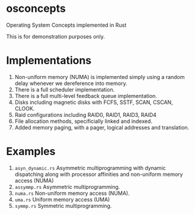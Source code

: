 # osconcepts
Operating System Concepts implemented in Rust

This is for demonstration purposes only.

# Implementations
1. Non-uniform memory (NUMA) is implemented simply using a random delay whenever we dereference into memory.
2. There is a full scheduler implementation.
3. There is a full multi-level feedback queue implementation.
4. Disks including magnetic disks with FCFS, SSTF, SCAN, CSCAN, CLOOK.
5. Raid configurations including RAID0, RAID1, RAID3, RAID4
6. File allocation methods, specificially linked and indexed.
7. Added memory paging, with a pager, logical addresses and translation.

# Examples
1. `asyn_dynamic.rs` Asymmetric multiprogramming with dynamic dispatching along with processor affinities and non-uniform memory access (NUMA)
2. `assymmp.rs` Asymmetric multiprogramming.
3. `numa.rs` Non-uniform memory access (NUMA).
4. `uma.rs` Uniform memory access (UMA)
5. `symmp.rs` Symmetric multiprogramming.
